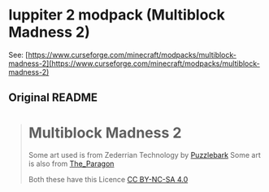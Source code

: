# Iuppiter 2 modpack (Multiblock Madness 2)

See: [https://www.curseforge.com/minecraft/modpacks/multiblock-madness-2](https://www.curseforge.com/minecraft/modpacks/multiblock-madness-2)

## Original README

> # Multiblock Madness 2
>
> Some art used is from Zederrian Technology by [Puzzlebark](https://www.curseforge.com/minecraft/texture-packs/zederrian-technology-for-gtceu)
> Some art is also from [The_Paragon](https://github.com/malcolmriley/unused-textures)
>
> Both these have this Licence [CC BY-NC-SA 4.0](http://creativecommons.org/licenses/by-nc-sa/4.0/deed.en)
